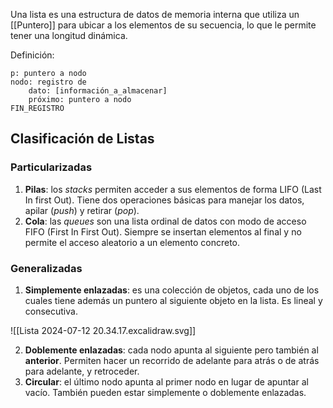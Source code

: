 Una lista es una estructura de datos de memoria interna que utiliza un [[Puntero]] para ubicar a los elementos de su secuencia, lo que le permite tener una longitud dinámica.

Definición:

```
p: puntero a nodo
nodo: registro de
	dato: [información_a_almacenar]
	próximo: puntero a nodo
FIN_REGISTRO
```

## Clasificación de Listas

### Particularizadas

1. **Pilas**: los _stacks_ permiten acceder a sus elementos de forma LIFO (Last In first Out). Tiene dos operaciones básicas para manejar los datos, apilar (_push_) y retirar (_pop_).
2. **Cola**: las _queues_ son una lista ordinal de datos con modo de acceso FIFO (First In First Out). Siempre se insertan elementos al final y no permite el acceso aleatorio a un elemento concreto.

### Generalizadas

1. **Simplemente enlazadas**: es una colección de objetos, cada uno de los cuales tiene además un puntero al siguiente objeto en la lista. Es lineal y consecutiva.

![[Lista 2024-07-12 20.34.17.excalidraw.svg]]

2. **Doblemente enlazadas**: cada nodo apunta al siguiente pero también al **anterior**. Permiten hacer un recorrido de adelante para atrás o de atrás para adelante, y retroceder.
3. **Circular**: el último nodo apunta al primer nodo en lugar de apuntar al vacío. También pueden estar simplemente o doblemente enlazadas.
